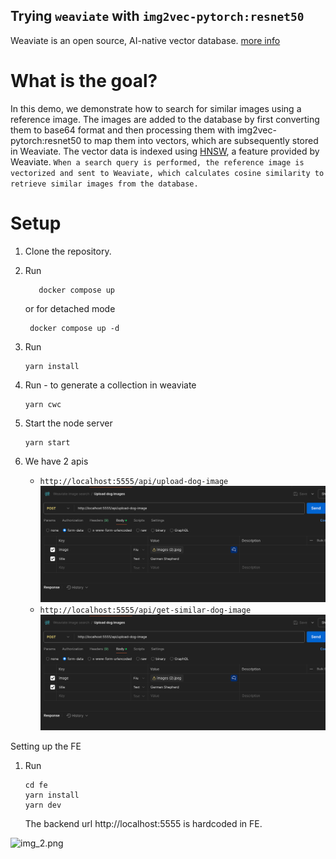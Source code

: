 Trying `weaviate` with `img2vec-pytorch:resnet50`
---
Weaviate is an open source, AI-native vector database. [more info](https://weaviate.io/developers/weaviate)

# What is the goal?
In this demo, we demonstrate how to search for similar images using a reference image.
The images are added to the database by first converting them to base64 format and then processing them with img2vec-pytorch:resnet50 to map them into vectors, which are subsequently stored in Weaviate.
The vector data is indexed using [HNSW](https://weaviate.io/developers/academy/py/vector_index/hnsw), a feature provided by Weaviate.
`When a search query is performed, the reference image is vectorized and sent to Weaviate, which calculates cosine similarity to retrieve similar images from the database.`

# Setup
1. Clone the repository.
2. Run
   ```
      docker compose up
   ```
   or for detached mode
   ```
    docker compose up -d
   ```
3. Run
   ```
   yarn install
   ```
4. Run - to generate a collection in weaviate
   ```
   yarn cwc
   ```
5. Start the node server 
   ```
   yarn start
   ```
   
6. We have 2 apis
   - `http://localhost:5555/api/upload-dog-image`
   ![img.png](img.png)
   - `http://localhost:5555/api/get-similar-dog-image`
   ![img_1.png](img_1.png)
   
Setting up the FE
1. Run
   ```
   cd fe
   yarn install
   yarn dev     
   ```
   The backend url http://localhost:5555 is hardcoded in FE.

![img_2.png](img_2.png)

